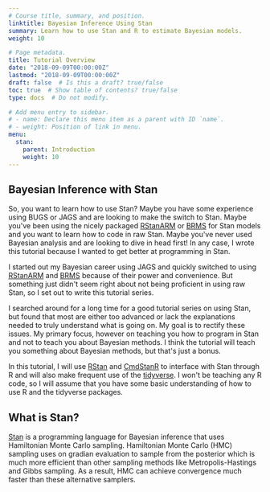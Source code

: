 ```yaml
---
# Course title, summary, and position.
linktitle: Bayesian Inference Using Stan
summary: Learn how to use Stan and R to estimate Bayesian models.
weight: 10

# Page metadata.
title: Tutorial Overview
date: "2018-09-09T00:00:00Z"
lastmod: "2018-09-09T00:00:00Z"
draft: false  # Is this a draft? true/false
toc: true  # Show table of contents? true/false
type: docs  # Do not modify.

# Add menu entry to sidebar.
# - name: Declare this menu item as a parent with ID `name`.
# - weight: Position of link in menu.
menu:
  stan:
    parent: Introduction
    weight: 10
---
```


## Bayesian Inference with Stan

So, you want to learn how to use Stan? Maybe you have some experience using BUGS or JAGS and are looking to make the switch to Stan. Maybe you've been using the nicely packaged [RStanARM](http://mc-stan.org/rstanarm/index.html) or [BRMS](https://mc-stan.org/users/interfaces/brms) for Stan models and you want to learn how to code in raw Stan. Maybe you've never used Bayesian analysis and are looking to dive in head first! In any case, I wrote this tutorial because I wanted to get better at programming in Stan. 

I started out my Bayesian career using JAGS and quickly switched to using [RStanARM](http://mc-stan.org/rstanarm/index.html) and [BRMS](https://mc-stan.org/users/interfaces/brms) because of their power and convenience. But something just didn't seem right about not being proficient in using raw Stan, so I set out to write this tutorial series. 

I searched around for a long time for a good tutorial series on using Stan, but found that most are either too advanced or lack the explanations needed to truly understand what is going on. My goal is to rectify these issues. My primary focus, however on teaching you how to program in Stan and not to teach you about Bayesian methods. I think the tutorial will teach you something about Bayesian methods, but that's just a bonus. 

In this tutorial, I will use [RStan](https://mc-stan.org/rstan/) and [CmdStanR](https://mc-stan.org/cmdstanr/) to interface with Stan through R and will also make frequent use of the [tidyverse](https://www.tidyverse.org). I won't be teaching any R code, so I will assume that you have some basic understanding of how to use R and the tidyverse packages. 

## What is Stan?

[Stan](https://mc-stan.org) is a programming language for Bayesian inference that uses Hamiltonian Monte Carlo sampling. Hamiltonian Monte Carlo (HMC) sampling uses on gradian evaluation to sample from the posterior which is much more efficient than other sampling methods like Metropolis-Hastings and Gibbs sampling. As a result, HMC can achieve convergence much faster than these alternative samplers.
